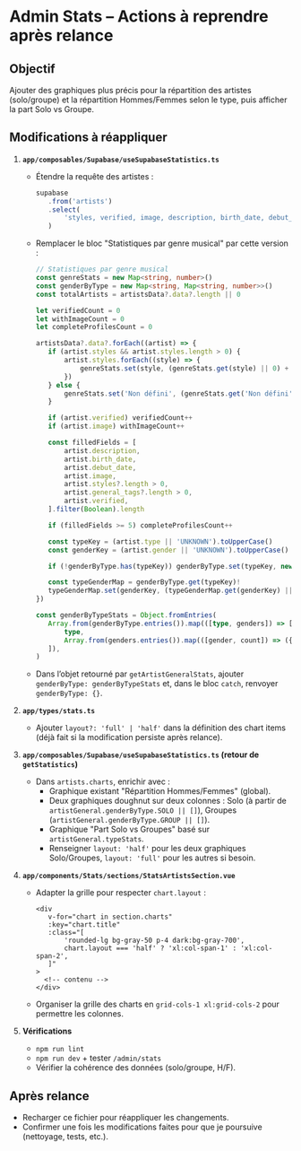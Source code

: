 # Admin Stats – Actions à reprendre après relance

## Objectif

Ajouter des graphiques plus précis pour la répartition des artistes (solo/groupe) et la répartition Hommes/Femmes selon le type, puis afficher la part Solo vs Groupe.

## Modifications à réappliquer

1. **`app/composables/Supabase/useSupabaseStatistics.ts`**
   - Étendre la requête des artistes :
     ```ts
     supabase
     	.from('artists')
     	.select(
     		'styles, verified, image, description, birth_date, debut_date, general_tags, type, gender',
     	)
     ```
   - Remplacer le bloc "Statistiques par genre musical" par cette version :

     ```ts
     // Statistiques par genre musical
     const genreStats = new Map<string, number>()
     const genderByType = new Map<string, Map<string, number>>()
     const totalArtists = artistsData?.data?.length || 0

     let verifiedCount = 0
     let withImageCount = 0
     let completeProfilesCount = 0

     artistsData?.data?.forEach((artist) => {
     	if (artist.styles && artist.styles.length > 0) {
     		artist.styles.forEach((style) => {
     			genreStats.set(style, (genreStats.get(style) || 0) + 1)
     		})
     	} else {
     		genreStats.set('Non défini', (genreStats.get('Non défini') || 0) + 1)
     	}

     	if (artist.verified) verifiedCount++
     	if (artist.image) withImageCount++

     	const filledFields = [
     		artist.description,
     		artist.birth_date,
     		artist.debut_date,
     		artist.image,
     		artist.styles?.length > 0,
     		artist.general_tags?.length > 0,
     		artist.verified,
     	].filter(Boolean).length

     	if (filledFields >= 5) completeProfilesCount++

     	const typeKey = (artist.type || 'UNKNOWN').toUpperCase()
     	const genderKey = (artist.gender || 'UNKNOWN').toUpperCase()

     	if (!genderByType.has(typeKey)) genderByType.set(typeKey, new Map())

     	const typeGenderMap = genderByType.get(typeKey)!
     	typeGenderMap.set(genderKey, (typeGenderMap.get(genderKey) || 0) + 1)
     })

     const genderByTypeStats = Object.fromEntries(
     	Array.from(genderByType.entries()).map(([type, genders]) => [
     		type,
     		Array.from(genders.entries()).map(([gender, count]) => ({ gender, count })),
     	]),
     )
     ```

   - Dans l’objet retourné par `getArtistGeneralStats`, ajouter `genderByType: genderByTypeStats` et, dans le bloc `catch`, renvoyer `genderByType: {}`.

2. **`app/types/stats.ts`**
   - Ajouter `layout?: 'full' | 'half'` dans la définition des chart items (déjà fait si la modification persiste après relance).

3. **`app/composables/Supabase/useSupabaseStatistics.ts` (retour de `getStatistics`)**
   - Dans `artists.charts`, enrichir avec :
     - Graphique existant "Répartition Hommes/Femmes" (global).
     - Deux graphiques doughnut sur deux colonnes : Solo (à partir de `artistGeneral.genderByType.SOLO || []`), Groupes (`artistGeneral.genderByType.GROUP || []`).
     - Graphique "Part Solo vs Groupes" basé sur `artistGeneral.typeStats`.
     - Renseigner `layout: 'half'` pour les deux graphiques Solo/Groupes, `layout: 'full'` pour les autres si besoin.

4. **`app/components/Stats/sections/StatsArtistsSection.vue`**
   - Adapter la grille pour respecter `chart.layout` :
     ```vue
     <div
     	v-for="chart in section.charts"
     	:key="chart.title"
     	:class="[
     		'rounded-lg bg-gray-50 p-4 dark:bg-gray-700',
     		chart.layout === 'half' ? 'xl:col-span-1' : 'xl:col-span-2',
     	]"
     >
       <!-- contenu -->
     </div>
     ```
   - Organiser la grille des charts en `grid-cols-1 xl:grid-cols-2` pour permettre les colonnes.

5. **Vérifications**
   - `npm run lint`
   - `npm run dev` + tester `/admin/stats`
   - Vérifier la cohérence des données (solo/groupe, H/F).

## Après relance

- Recharger ce fichier pour réappliquer les changements.
- Confirmer une fois les modifications faites pour que je poursuive (nettoyage, tests, etc.).
